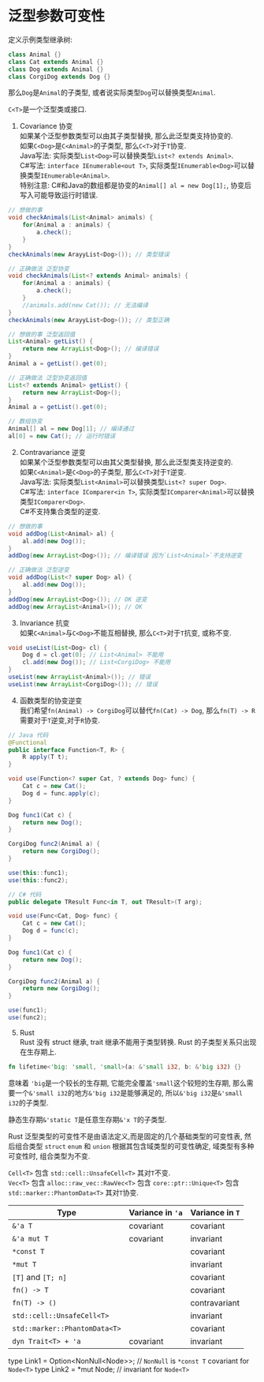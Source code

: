# 泛型参数可变性

定义示例类型继承树: 
```java
class Animal {}
class Cat extends Animal {}
class Dog extends Animal {}
class CorgiDog extends Dog {}
```
那么`Dog`是`Animal`的子类型, 或者说实际类型`Dog`可以替换类型`Animal`.

`C<T>`是一个泛型类或接口.

1. Covariance 协变  
  如果某个泛型参数类型可以由其子类型替换, 那么此泛型类支持协变的.  
  如果`C<Dog>`是`C<Animal>`的子类型, 那么`C<T>`对于`T`协变.  
  Java写法: 实际类型`List<Dog>`可以替换类型`List<? extends Animal>`.  
  C#写法: `interface IEnumerable<out T>`, 实际类型`IEnumerable<Dog>`可以替换类型`IEnumerable<Animal>`.  
  特别注意: C#和Java的数组都是协变的`Animal[] al = new Dog[1];`, 协变后写入可能导致运行时错误.  
```java
// 想做的事
void checkAnimals(List<Animal> animals) {
    for(Animal a : animals) {
        a.check();
    }
}
checkAnimals(new ArayyList<Dog>()); // 类型错误

// 正确做法 泛型协变
void checkAnimals(List<? extends Animal> animals) {
    for(Animal a : animals) {
        a.check();
    }
    //animals.add(new Cat()); // 无法编译
}
checkAnimals(new ArayyList<Dog>()); // 类型正确

// 想做的事 泛型返回值
List<Animal> getList() {
    return new ArrayList<Dog>(); // 编译错误
}
Animal a = getList().get(0);

// 正确做法 泛型协变返回值
List<? extends Animal> getList() {
    return new ArrayList<Dog>();
}
Animal a = getList().get(0);

// 数组协变
Animal[] al = new Dog[1]; // 编译通过
al[0] = new Cat(); // 运行时错误
```

2. Contravariance 逆变  
  如果某个泛型参数类型可以由其父类型替换, 那么此泛型类支持逆变的.  
  如果`C<Animal>`是`C<Dog>`的子类型, 那么`C<T>`对于`T`逆变.  
  Java写法: 实际类型`List<Animal>`可以替换类型`List<? super Dog>`.  
  C#写法: `interface IComparer<in T>`, 实际类型`IComparer<Animal>`可以替换类型`IComparer<Dog>`.  
  C#不支持集合类型的逆变.  
```java
// 想做的事
void addDog(List<Animal> al) {
    al.add(new Dog());
}
addDog(new ArrayList<Dog>()); // 编译错误 因为`List<Animal>`不支持逆变

// 正确做法 泛型逆变
void addDog(List<? super Dog> al) {
    al.add(new Dog());
}
addDog(new ArrayList<Dog>()); // OK 逆变
addDog(new ArrayList<Animal>()); // OK
```

3. Invariance 抗变  
如果`C<Animal>`与`C<Dog>`不能互相替换, 那么`C<T>`对于`T`抗变, 或称不变.
```java
void useList(List<Dog> cl) {
    Dog d = cl.get(0); // List<Animal> 不能用
    cl.add(new Dog()); // List<CorgiDog> 不能用
}
useList(new ArrayList<Animal>()); // 错误
useList(new ArrayList<CorgiDog>()); // 错误
```

4. 函数类型的协变逆变  
我们希望`fn(Animal) -> CorgiDog`可以替代`fn(Cat) -> Dog`,
那么`fn(T) -> R`需要对于`T`逆变,对于`R`协变.
```java
// Java 代码
@Functional
public interface Function<T, R> {
    R apply(T t);
}

void use(Function<? super Cat, ? extends Dog> func) {
    Cat c = new Cat();
    Dog d = func.apply(c);
}

Dog func1(Cat c) {
    return new Dog();
}

CorgiDog func2(Animal a) {
    return new CorgiDog();
}

use(this::func1);
use(this::func2);
```
```c#
// C# 代码
public delegate TResult Func<in T, out TResult>(T arg);

void use(Func<Cat, Dog> func) {
    Cat c = new Cat();
    Dog d = func(c);
}

Dog func1(Cat c) {
    return new Dog();
}

CorgiDog func2(Animal a) {
    return new CorgiDog();
}

use(func1);
use(func2);
```

5. Rust  
Rust 没有 struct 继承, trait 继承不能用于类型转换.
Rust 的子类型关系只出现在生存期上.
```rust
fn lifetime<'big: 'small, 'small>(a: &'small i32, b: &'big i32) {}
```
意味着 `'big`是一个较长的生存期, 它能完全覆盖`'small`这个较短的生存期,
那么需要一个`&'small i32`的地方`&'big i32`是能够满足的,
所以`&'big i32`是`&'small i32`的子类型.

静态生存期`&'static T`是任意生存期`&'x T`的子类型.

Rust 泛型类型的可变性不是由语法定义,而是固定的几个基础类型的可变性表,
然后组合类型 `struct` `enum` 和 `union` 根据其包含域类型的可变性确定, 
域类型有多种可变性时, 组合类型为不变.

`Cell<T>` 包含 `std::cell::UnsafeCell<T>` 其对`T`不变.  
`Vec<T>` 包含 `alloc::raw_vec::RawVec<T>` 包含 `core::ptr::Unique<T>` 包含 `std::marker::PhantomData<T>` 其对`T`协变.  

| Type                          | Variance in `'a`  | Variance in `T`   |
|-------------------------------|-------------------|-------------------|
| `&'a T`                       | covariant         | covariant         |
| `&'a mut T`                   | covariant         | invariant         |
| `*const T`                    |                   | covariant         |
| `*mut T`                      |                   | invariant         |
| `[T]` and `[T; n]`            |                   | covariant         |
| `fn() -> T`                   |                   | covariant         |
| `fn(T) -> ()`                 |                   | contravariant     |
| `std::cell::UnsafeCell<T>`    |                   | invariant         |
| `std::marker::PhantomData<T>` |                   | covariant         |
| `dyn Trait<T> + 'a`           | covariant         | invariant         |


type Link1<T> = Option<NonNull<Node<T>>>; // `NonNull` is `*const T` covariant for `Node<T>`
type Link2<T> = *mut Node<T>; // invariant for `Node<T>`
